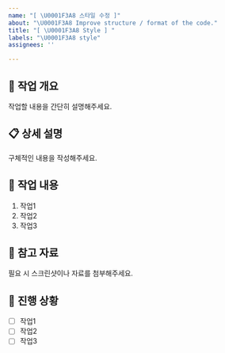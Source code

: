 ```yaml
---
name: "[ \U0001F3A8 스타일 수정 ]"
about: "\U0001F3A8 Improve structure / format of the code."
title: "[ \U0001F3A8 Style ] "
labels: "\U0001F3A8 style"
assignees: ''

---
```


## 🔧 작업 개요

작업할 내용을 간단히 설명해주세요.

## 📋 상세 설명

구체적인 내용을 작성해주세요.

## 📝 작업 내용

1. 작업1
2. 작업2
3. 작업3

## 📸 참고 자료

필요 시 스크린샷이나 자료를 첨부해주세요.

## 🚀 진행 상황

- [ ] 작업1
- [ ] 작업2
- [ ] 작업3